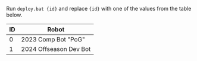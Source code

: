 Run `deploy.bat {id}` and replace `{id}` with one of the values from the table below.

| ID | Robot                  |
|----|------------------------|
| 0  | 2023 Comp Bot "PoG"    |
| 1  | 2024 Offseason Dev Bot |